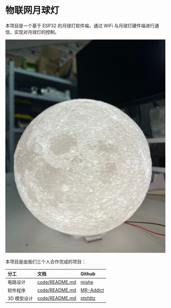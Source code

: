 # 物联网月球灯

本项目是一个基于 ESP32 的月球灯软件端，通过 WiFi 与月球灯硬件端进行通信，实现对月球灯的控制。

<img src="images/moonlight.jpg" alt="moonlight" width="500"/>

本项目是由我们三个人合作完成的项目：

| 分工        | 文档                             | Github                                    |
| :---------- | :------------------------------- | :---------------------------------------- |
| 电路设计    | [code/README.md](code/README.md) | [mishe](https://github.com/mishe)         |
| 软件程序    | [code/README.md](code/README.md) | [MR-Addict](https://github.com/MR-Addict) |
| 3D 模型设计 | [code/README.md](code/README.md) | [ptsfdtz](https://github.com/ptsfdtz)     |
